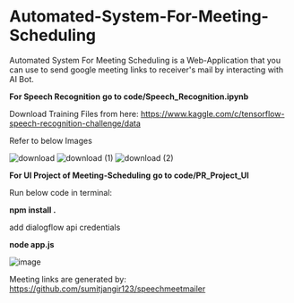 # Automated-System-For-Meeting-Scheduling

Automated System For Meeting Scheduling is a Web-Application that you can use to send google meeting links to receiver's mail by interacting with AI Bot.


**For Speech Recognition**
**go to code/Speech_Recognition.ipynb**

Download Training Files from here: https://www.kaggle.com/c/tensorflow-speech-recognition-challenge/data

Refer to below Images

![download](https://user-images.githubusercontent.com/62749027/145668343-26b2c9f1-3db5-49bf-966d-f9d5a144ed6d.png)
![download (1)](https://user-images.githubusercontent.com/62749027/145668352-42418aa5-2b35-4603-b406-9bb354d6a23b.png)
![download (2)](https://user-images.githubusercontent.com/62749027/145668353-552dd72e-3734-4fbd-a430-a29162ab13a5.png)


**For UI Project of Meeting-Scheduling**
**go to code/PR_Project_UI**

Run below code in terminal:

**npm install .**

add dialogflow api credentials

**node app.js**

![image](https://user-images.githubusercontent.com/62749027/145668492-805a4569-872e-44ac-8700-0c8f2455352a.png)

Meeting links are generated by: https://github.com/sumitjangir123/speechmeetmailer
